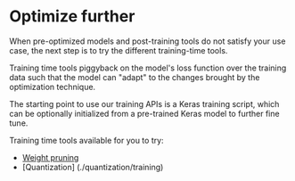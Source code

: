 # Optimize further

When pre-optimized models and post-training tools do not satisfy your use case,
the next step is to try the different training-time tools.

Training time tools piggyback on the model's loss function over the training
data such that the model can "adapt" to the changes brought by the optimization
technique.

The starting point to use our training APIs is a Keras training script, which
can be optionally initialized from a pre-trained Keras model to further fine
tune.


Training time tools available for you to try:

* [Weight pruning](./pruning/)
* [Quantization] (./quantization/training)
